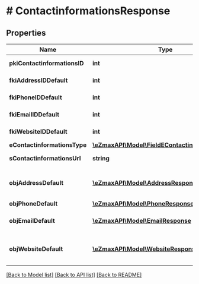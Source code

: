 # # ContactinformationsResponse

## Properties

Name | Type | Description | Notes
------------ | ------------- | ------------- | -------------
**pkiContactinformationsID** | **int** | The unique ID of the Contactinformations |
**fkiAddressIDDefault** | **int** | The unique ID of the Address | [optional]
**fkiPhoneIDDefault** | **int** | The unique ID of the Phone. | [optional]
**fkiEmailIDDefault** | **int** | The unique ID of the Email | [optional]
**fkiWebsiteIDDefault** | **int** | The unique ID of the Website Default | [optional]
**eContactinformationsType** | [**\eZmaxAPI\Model\FieldEContactinformationsType**](FieldEContactinformationsType.md) |  |
**sContactinformationsUrl** | **string** | The url of the Contactinformations | [optional]
**objAddressDefault** | [**\eZmaxAPI\Model\AddressResponse**](AddressResponse.md) | An Address Object and children to create a complete structure | [optional]
**objPhoneDefault** | [**\eZmaxAPI\Model\PhoneResponseCompound**](PhoneResponseCompound.md) |  | [optional]
**objEmailDefault** | [**\eZmaxAPI\Model\EmailResponse**](EmailResponse.md) | An Email Object and children to create a complete structure | [optional]
**objWebsiteDefault** | [**\eZmaxAPI\Model\WebsiteResponse**](WebsiteResponse.md) | A Website Object and children to create a complete structure | [optional]

[[Back to Model list]](../../README.md#models) [[Back to API list]](../../README.md#endpoints) [[Back to README]](../../README.md)
